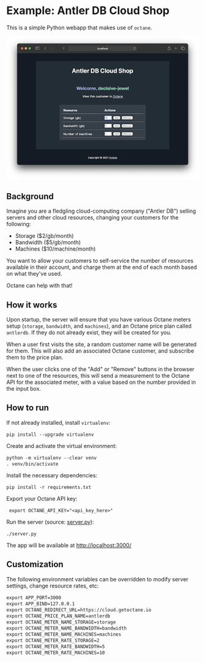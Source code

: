 # Example: Antler DB Cloud Shop

This is a simple Python webapp that makes use of `octane`.

![antler-db-cloud-shop](./screenshot.png)

## Background

Imagine you are a fledgling cloud-computing company ("Antler DB")
selling servers and other cloud resources, changing your customers for the following:

- Storage ($2/gb/month)
- Bandwidth ($5/gb/month)
- Machines ($10/machine/month)

You want to allow your customers to self-service the number
of resources available in their account, and charge them at the
end of each month based on what they've used.

Octane can help with that!

## How it works

Upon startup, the server will ensure that you have various
Octane meters setup (`storage`, `bandwidth`, and `machines`), and
an Octane price plan called `antlerdb`. If they do not
already exist, they will be created for you.

When a user first visits the site, a random customer name
will be generated for them. This will also add an
associated Octane customer, and subscribe them to the
price plan.

When the user clicks one of the "Add" or "Remove" buttons
in the browser next to one of the resources, this will send
a measurement to the Octane API for the associated meter,
with a value based on the number provided in the input box.

## How to run

If not already installed, install `virtualenv`:

```
pip install --upgrade virtualenv
```

Create and activate the virtual environment:

```
python -m virtualenv --clear venv
. venv/bin/activate
```

Install the necessary dependencies:

```
pip install -r requirements.txt
```

Export your Octane API key:

```
 export OCTANE_API_KEY="<api_key_here>"
```

Run the server (source: [server.py](./server.py)):

```
./server.py
```

The app will be available
at [http://localhost:3000/](http://localhost:3000/)

## Customization

The following environment variables can be overridden
to modify server settings, change resource rates, etc:

```
export APP_PORT=3000
export APP_BIND=127.0.0.1
export OCTANE_REDIRECT_URL=https://cloud.getoctane.io
export OCTANE_PRICE_PLAN_NAME=antlerdb
export OCTANE_METER_NAME_STORAGE=storage
export OCTANE_METER_NAME_BANDWIDTH=bandwidth
export OCTANE_METER_NAME_MACHINES=machines
export OCTANE_METER_RATE_STORAGE=2
export OCTANE_METER_RATE_BANDWIDTH=5
export OCTANE_METER_RATE_MACHINES=10
```

